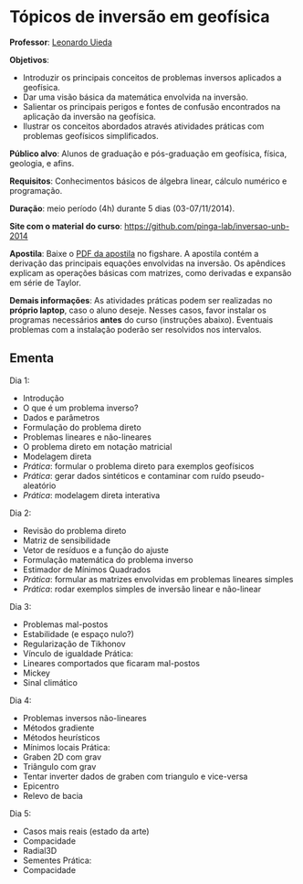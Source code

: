 # Tópicos de inversão em geofísica

**Professor**: [Leonardo Uieda](http://www.leouieda.com)

**Objetivos**:
* Introduzir os principais conceitos de problemas inversos aplicados a
  geofísica.
* Dar uma visão básica da matemática envolvida na inversão.
* Salientar os principais perigos e fontes de confusão encontrados na
  aplicação da inversão na geofísica.
* Ilustrar os conceitos abordados através atividades práticas com problemas
  geofísicos simplificados.

**Público alvo**: Alunos de graduação e pós-graduação em geofísica, física,
geologia, e afins.

**Requisitos**: Conhecimentos básicos de álgebra linear, cálculo numérico e
programação.

**Duração**: meio período (4h) durante 5 dias (03-07/11/2014).

**Site com o material do curso**: https://github.com/pinga-lab/inversao-unb-2014

**Apostila**: Baixe o [PDF da apostila](http://dx.doi.org/10.6084/m9.figshare.1192984)
no figshare.
A apostila contém a derivação das principais equações envolvidas na inversão.
Os apêndices explicam as operações básicas com matrizes,
como derivadas e expansão em série de Taylor.

**Demais informações**:
As atividades práticas podem ser realizadas no **próprio laptop**,
caso o aluno deseje.
Nesses casos, favor instalar os programas necessários **antes** do curso
(instruções abaixo).
Eventuais problemas com a instalação poderão ser resolvidos nos intervalos.

## Ementa

Dia 1:
* Introdução
* O que é um problema inverso?
* Dados e parâmetros
* Formulação do problema direto
* Problemas lineares e não-lineares
* O problema direto em notação matricial
* Modelagem direta
* *Prática*: formular o problema direto para exemplos geofísicos
* *Prática*: gerar dados sintéticos e contaminar com ruído pseudo-aleatório
* *Prática*: modelagem direta interativa

Dia 2:
* Revisão do problema direto
* Matriz de sensibilidade
* Vetor de resíduos e a função do ajuste
* Formulação matemática do problema inverso
* Estimador de Mínimos Quadrados
* *Prática*: formular as matrizes envolvidas em problemas lineares simples
* *Prática*: rodar exemplos simples de inversão linear e não-linear

Dia 3:
* Problemas mal-postos
* Estabilidade (e espaço nulo?)
* Regularização de Tikhonov
* Vínculo de igualdade
Prática:
* Lineares comportados que ficaram mal-postos
* Mickey
* Sinal climático

Dia 4:
* Problemas inversos não-lineares
* Métodos gradiente
* Métodos heurísticos
* Mínimos locais
Prática:
* Graben 2D com grav
* Triângulo com grav
* Tentar inverter dados de graben com triangulo e vice-versa
* Epicentro
* Relevo de bacia

Dia 5:
* Casos mais reais (estado da arte)
* Compacidade
* Radial3D
* Sementes
Prática:
* Compacidade
